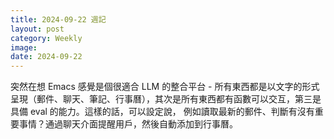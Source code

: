 ```yaml
---
title: 2024-09-22 週記
layout: post
category: Weekly
image:
date: 2024-09-22
---
```

突然在想 Emacs 感覺是個很適合 LLM 的整合平台 - 所有東西都是以文字的形式呈現（郵件、聊天、筆記、行事曆），其次是所有東西都有函數可以交互，第三是具備 eval 的能力。這樣的話，可以設定說， 例如讀取最新的郵件、判斷有沒有重要事情？通過聊天介面提醒用戶，然後自動添加到行事曆。